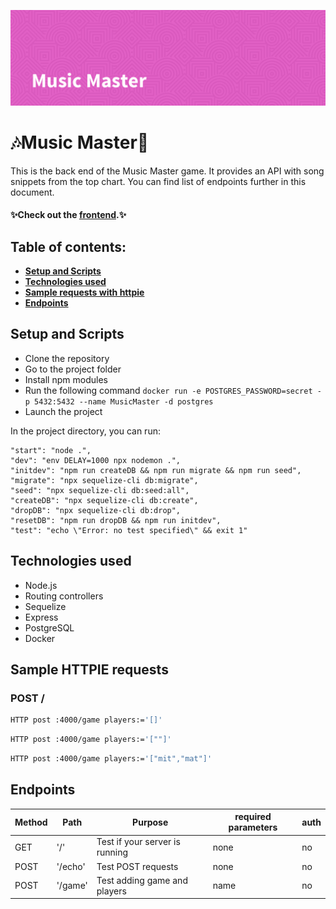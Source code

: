 ![](Documentation/MusicMaster-banner.png)
# :notes:Music Master:musical_note:

This is the back end of the Music Master game. It provides an API with song snippets from the top chart. You can find list of endpoints further in this document. 

#### :sparkles:Check out the [frontend](https://github.com/mitraws/MusicMaster-ReactNative-Client).:sparkles:

## Table of contents:

- **[Setup and Scripts](#setup-and-scripts)**
- **[Technologies used](#technologies-used)**
- **[Sample requests with httpie](#sample-requests-with-httpie)**
- **[Endpoints](#endpoints)**

## Setup and Scripts
- Clone the repository
- Go to the project folder
- Install npm modules
- Run the following command `docker run -e POSTGRES_PASSWORD=secret -p 5432:5432 --name MusicMaster -d postgres`
- Launch the project

In the project directory, you can run:

    "start": "node .",
    "dev": "env DELAY=1000 npx nodemon .",
    "initdev": "npm run createDB && npm run migrate && npm run seed",
    "migrate": "npx sequelize-cli db:migrate",
    "seed": "npx sequelize-cli db:seed:all",
    "createDB": "npx sequelize-cli db:create",
    "dropDB": "npx sequelize-cli db:drop",
    "resetDB": "npm run dropDB && npm run initdev",
    "test": "echo \"Error: no test specified\" && exit 1"

## Technologies used
- Node.js
- Routing controllers
- Sequelize
- Express
- PostgreSQL
- Docker

## Sample HTTPIE requests

### POST /

```bash
HTTP post :4000/game players:='[]'
```

```bash
HTTP post :4000/game players:='[""]'
```
```bash
HTTP post :4000/game players:='["mit","mat"]'
```

## Endpoints

| Method | Path                       | Purpose                             | required parameters   | auth |
| ------ | -------------------------- | ----------------------------------- | --------------------- | ---- |
| GET    | '/'                        | Test if your server is running      | none                  | no   |
| POST   | '/echo'                    | Test POST requests                  | none                  | no   |
| POST   | '/game'                    | Test adding game and players        | name                  | no   |


